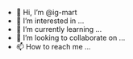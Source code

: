 - 👋 Hi, I’m @ig-mart
- 👀 I’m interested in ...
- 🌱 I’m currently learning ...
- 💞️ I’m looking to collaborate on ...
- 📫 How to reach me ...

<!---
ig-mart/ig-mart is a ✨ special ✨ repository because its `README.md` (this file) appears on your GitHub profile.
You can click the Preview link to take a look at your changes.
--->
